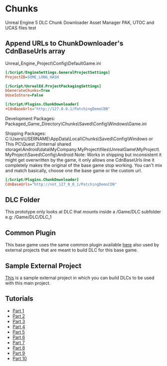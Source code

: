# Chunks
Unreal Engine 5 DLC Chunk Downloader Asset Manager PAK, UTOC and UCAS files test

## Append URLs to ChunkDownloader's CdnBaseUrls array

Unreal_Engine_Project\Config\DefaultGame.ini

```ini
[/Script/EngineSettings.GeneralProjectSettings]
ProjectID=SOME_LONG_HASH

[/Script/UnrealEd.ProjectPackagingSettings]
bGenerateChunks=True
bUseIoStore=False

[/Script/Plugins.ChunkDownloader]
+CdnBaseUrls="http://127.0.0.1/PatchingDemoCDN"
```

Development Packages:
Packaged_Game_Directory\Chunks\Saved\Config\Windows\Game.ini

Shipping Packages: C:\Users\USERNAME\AppData\Local\Chunks\Saved\Config\Windows or This PC\Quest 2\Internal shared storage\Android\data\MyCompany.MyProject\files\UnrealGame\MyProject\MyProject\Saved\Config\Android
Note: Works in shipping but inconsistent it might get overwritten by the game, it only allows one CdnBaseUrls line it completely makes the original of the base game stop working. You can't mix and match basically, choose one the base game or the custom url. 

```ini
[/Script/Plugins.ChunkDownloader]
CdnBaseUrls="http://not_127_0_0_1/PatchingDemoCDN"


```

## DLC Folder

This prototype only looks at DLC that mounts inside a /Game/DLC subfolder e.g: /Game/DLC/DLC_1

## Common Plugin

This base game uses the same common plugin available [here](https://github.com/rafasloth/ChunksCommon) also used by external projects that are meant to build DLC for this base game.

## Sample External Project

[This](https://github.com/rafasloth/EntirelyNew) is a sample external project in which you can build DLCs to be used with this main project.

## Tutorials
- [Part 1](https://www.youtube.com/watch?v=Lb3QNm7b6nQ&list=PLlwqvWO3ju6OV5zY7IArOqbja56ghdkNS&index=1&pp=iAQB)
- [Part 2](https://www.youtube.com/watch?v=rjlCaVYkEf8&list=PLlwqvWO3ju6OV5zY7IArOqbja56ghdkNS&index=2&pp=iAQB)
- [Part 3](https://www.youtube.com/watch?v=zeosPs_vRFs&list=PLlwqvWO3ju6OV5zY7IArOqbja56ghdkNS&index=3&pp=iAQB)
- [Part 4](https://www.youtube.com/watch?v=h7UwQhyQ2xQ&list=PLlwqvWO3ju6OV5zY7IArOqbja56ghdkNS&index=4&pp=iAQB)
- [Part 5](https://www.youtube.com/watch?v=SDretDE6cvc&list=PLlwqvWO3ju6OV5zY7IArOqbja56ghdkNS&index=5&pp=iAQB)
- [Part 6](https://www.youtube.com/watch?v=57Tou4-BlaU&list=PLlwqvWO3ju6OV5zY7IArOqbja56ghdkNS&index=6&pp=iAQB)
- [Part 7](https://www.youtube.com/watch?v=zyT-GtomK2s&list=PLlwqvWO3ju6OV5zY7IArOqbja56ghdkNS&index=7&pp=iAQB)
- [Part 8](https://www.youtube.com/watch?v=cjxux8O9540&list=PLlwqvWO3ju6OV5zY7IArOqbja56ghdkNS&index=8&pp=iAQB)
- [Part 9](https://www.youtube.com/watch?v=uMEa2eNJlG8&list=PLlwqvWO3ju6OV5zY7IArOqbja56ghdkNS&index=9&pp=iAQB)
- [Part 10](https://www.youtube.com/watch?v=MXAJnUIFY9s&list=PLlwqvWO3ju6OV5zY7IArOqbja56ghdkNS&index=10&pp=gAQBiAQB)
